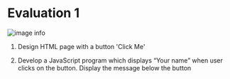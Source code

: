 # Evaluation 1

![image info](../assets/1.png)

1. Design HTML page with a button 'Click Me'

2. Develop a JavaScript program which displays “Your name” when user clicks on the button​. Display the message below the button​





